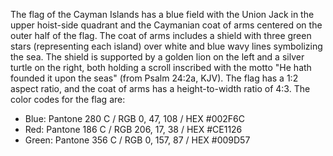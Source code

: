 The flag of the Cayman Islands has a blue field with the Union Jack in the upper hoist-side quadrant and the Caymanian coat of arms centered on the outer half of the flag. The coat of arms includes a shield with three green stars (representing each island) over white and blue wavy lines symbolizing the sea. The shield is supported by a golden lion on the left and a silver turtle on the right, both holding a scroll inscribed with the motto "He hath founded it upon the seas" (from Psalm 24:2a, KJV). The flag has a 1:2 aspect ratio, and the coat of arms has a height-to-width ratio of 4:3. The color codes for the flag are: 
- Blue: Pantone 280 C / RGB 0, 47, 108 / HEX #002F6C
- Red: Pantone 186 C / RGB 206, 17, 38 / HEX #CE1126
- Green: Pantone 356 C / RGB 0, 157, 87 / HEX #009D57